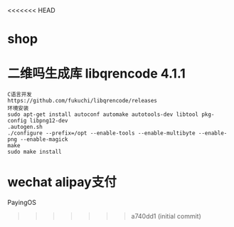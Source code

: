 <<<<<<< HEAD
# shop
# 二维吗生成库  libqrencode 4.1.1
    C语言开发
    https://github.com/fukuchi/libqrencode/releases
    环境安装
    sudo apt-get install autoconf automake autotools-dev libtool pkg-config libpng12-dev
    .autogen.sh
    ./configure --prefix=/opt --enable-tools --enable-multibyte --enable-png --enable-magick
    make 
    sudo make install
wechat alipay支付
=======
PayingOS

>>>>>>> a740dd1 (initial commit)
